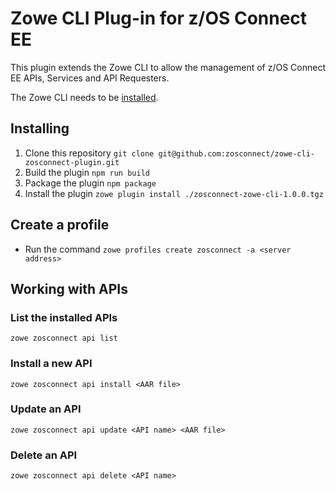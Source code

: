 # Zowe CLI Plug-in for z/OS Connect EE

This plugin extends the Zowe CLI to allow the management of z/OS Connect EE APIs, Services and API Requesters.

The Zowe CLI needs to be [installed](https://zowe.github.io/docs-site/latest/user-guide/cli-installcli.html#methods-to-install-zowe-cli).

## Installing

1. Clone this repository `git clone git@github.com:zosconnect/zowe-cli-zosconnect-plugin.git`
1. Build the plugin `npm run build`
1. Package the plugin `npm package`
1. Install the plugin `zowe plugin install ./zosconnect-zowe-cli-1.0.0.tgz`

## Create a profile

* Run the command `zowe profiles create zosconnect -a <server address>`

## Working with APIs

### List the installed APIs

`zowe zosconnect api list`

### Install a new API

`zowe zosconnect api install <AAR file>`

### Update an API

`zowe zosconnect api update <API name> <AAR file>`

### Delete an API

`zowe zosconnect api delete <API name>`
